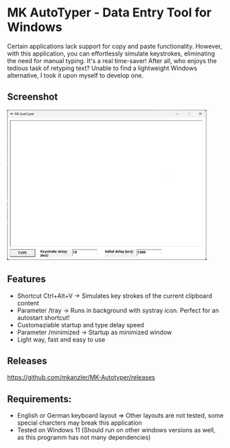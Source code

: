 # MK AutoTyper - Data Entry Tool for Windows

Certain applications lack support for copy and paste functionality. 
However, with this application, you can effortlessly simulate keystrokes, eliminating the need for manual typing. It's a real time-saver! 
After all, who enjoys the tedious task of retyping text? Unable to find a lightweight Windows alternative, I took it upon myself to develop one.

## Screenshot
<img src="Screenshots/UI.png" alt="UI" height="350"/>

## Features
- Shortcut Ctrl+Alt+V -> Simulates key strokes of the current clipboard content
- Parameter /tray -> Runs in background with systray icon. Perfect for an autostart shortcut!
- Customaziable startup and type delay speed
- Parameter /minimized -> Startup as minimized window
- Light way, fast and easy to use

## Releases
https://github.com/mkanzler/MK-Autotyper/releases

## Requirements:
- English or German keyboard layout => Other layouts are not tested, some special charcters may break this application
- Tested on Windows 11 (Should run on other windows versions as well, as this programm has not many dependencies)
